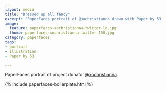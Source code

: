```yaml
---
layout: media
title: "Dressed up all fancy"
excerpt: "PaperFaces portrait of @xochristianna drawn with Paper by 53 on an iPad."
image: 
  feature: paperfaces-xochristianna-twitter-lg.jpg
  thumb: paperfaces-xochristianna-twitter-150.jpg
category: paperfaces
tags: 
- portrait
- illustration
- Paper by 53

---
```


PaperFaces portrait of project donator [@xochristianna](http://twitter.com/xochristianna).

{% include paperfaces-boilerplate.html %}